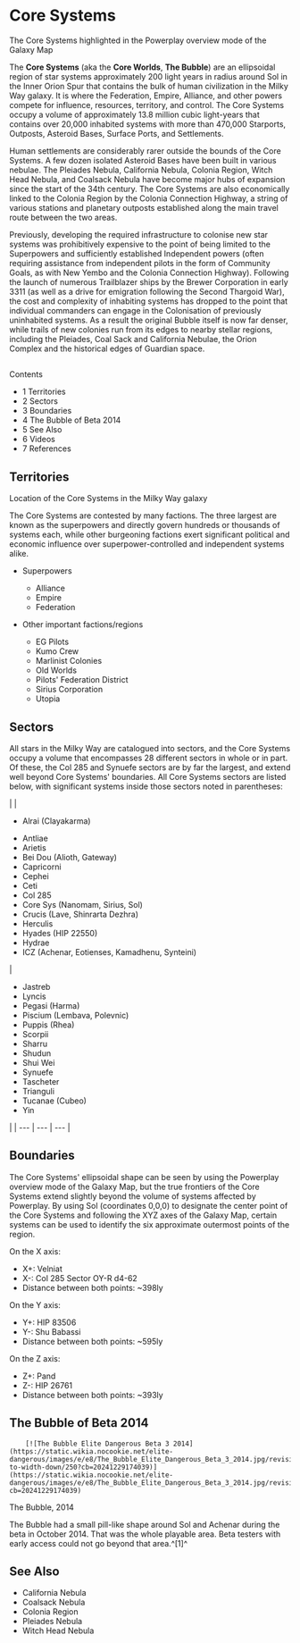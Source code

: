 # Core Systems
The Core Systems highlighted in the Powerplay overview mode of the Galaxy Map
 		 	 

The **Core Systems** (aka the **Core Worlds**, **The Bubble**) are an ellipsoidal region of star systems approximately 200 light years in radius around Sol in the Inner Orion Spur that contains the bulk of human civilization in the Milky Way galaxy. It is where the Federation, Empire, Alliance, and other powers compete for influence, resources, territory, and control. The Core Systems occupy a volume of approximately 13.8 million cubic light-years that contains over 20,000 inhabited systems with more than 470,000 Starports, Outposts, Asteroid Bases, Surface Ports, and Settlements.

Human settlements are considerably rarer outside the bounds of the Core Systems. A few dozen isolated Asteroid Bases have been built in various nebulae. The Pleiades Nebula, California Nebula, Colonia Region, Witch Head Nebula, and Coalsack Nebula have become major hubs of expansion since the start of the 34th century. The Core Systems are also economically linked to the Colonia Region by the Colonia Connection Highway, a string of various stations and planetary outposts established along the main travel route between the two areas.

Previously, developing the required infrastructure to colonise new star systems was prohibitively expensive to the point of being limited to the Superpowers and sufficiently established Independent powers (often requiring assistance from independent pilots in the form of Community Goals, as with New Yembo and the Colonia Connection Highway). Following the launch of numerous Trailblazer ships by the Brewer Corporation in early 3311 (as well as a drive for emigration following the Second Thargoid War), the cost and complexity of inhabiting systems has dropped to the point that individual commanders can engage in the Colonisation of previously uninhabited systems. As a result the original Bubble itself is now far denser, while trails of new colonies run from its edges to nearby stellar regions, including the Pleiades, Coal Sack and California Nebulae, the Orion Complex and the historical edges of Guardian space. 

## 

Contents

- 1 Territories
- 2 Sectors
- 3 Boundaries
- 4 The Bubble of Beta 2014
- 5 See Also
- 6 Videos
- 7 References

## Territories

 	 	 	 		 			 		 		 		 			
Location of the Core Systems in the Milky Way galaxy
 		 	 

The Core Systems are contested by many factions. The three largest are known as the superpowers and directly govern hundreds or thousands of systems each, while other burgeoning factions exert significant political and economic influence over superpower-controlled and independent systems alike.

- Superpowers
    - Alliance
    - Empire
    - Federation

- Other important factions/regions
    - EG Pilots
    - Kumo Crew
    - Marlinist Colonies
    - Old Worlds
    - Pilots' Federation District
    - Sirius Corporation
    - Utopia

## Sectors

All stars in the Milky Way are catalogued into sectors, and the Core Systems occupy a volume that encompasses 28 different sectors in whole or in part. Of these, the Col 285 and Synuefe sectors are by far the largest, and extend well beyond Core Systems' boundaries. All Core Systems sectors are listed below, with significant systems inside those sectors noted in parentheses:

|  | <ul><li>Alrai (Clayakarma)</li>
<li>Antliae</li>
<li>Arietis</li>
<li>Bei Dou (Alioth, Gateway)</li>
<li>Capricorni</li>
<li>Cephei</li>
<li>Ceti</li>
<li>Col 285</li>
<li>Core Sys (Nanomam, Sirius, Sol)</li>
<li>Crucis (Lave, Shinrarta Dezhra)</li>
<li>Herculis</li>
<li>Hyades (HIP 22550)</li>
<li>Hydrae</li>
<li>ICZ (Achenar, Eotienses, Kamadhenu, Synteini)</li></ul> | <ul><li>Jastreb</li>
<li>Lyncis</li>
<li>Pegasi (Harma)</li>
<li>Piscium (Lembava, Polevnic)</li>
<li>Puppis (Rhea)</li>
<li>Scorpii</li>
<li>Sharru</li>
<li>Shudun</li>
<li>Shui Wei</li>
<li>Synuefe</li>
<li>Tascheter</li>
<li>Trianguli</li>
<li>Tucanae (Cubeo)</li>
<li>Yin</li></ul> |
| --- | --- | --- |

## Boundaries

The Core Systems' ellipsoidal shape can be seen by using the Powerplay overview mode of the Galaxy Map, but the true frontiers of the Core Systems extend slightly beyond the volume of systems affected by Powerplay. By using Sol (coordinates 0,0,0) to designate the center point of the Core Systems and following the XYZ axes of the Galaxy Map, certain systems can be used to identify the six approximate outermost points of the region.

On the X axis:

- X+: Velniat
- X-: Col 285 Sector OY-R d4-62
- Distance between both points: ~398ly

On the Y axis:

- Y+: HIP 83506
- Y-: Shu Babassi
- Distance between both points: ~595ly

On the Z axis:

- Z+: Pand
- Z-: HIP 26761
- Distance between both points: ~393ly

## The Bubble of Beta 2014

 	 	[![The Bubble Elite Dangerous Beta 3 2014](https://static.wikia.nocookie.net/elite-dangerous/images/e/e8/The_Bubble_Elite_Dangerous_Beta_3_2014.jpg/revision/latest/scale-to-width-down/250?cb=20241229174039)](https://static.wikia.nocookie.net/elite-dangerous/images/e/e8/The_Bubble_Elite_Dangerous_Beta_3_2014.jpg/revision/latest?cb=20241229174039) 	 		 			 		 		 		 			
The Bubble, 2014
 		 	 

The Bubble had a small pill-like shape around Sol and Achenar during the beta in October 2014. That was the whole playable area. Beta testers with early access could not go beyond that area.^[1]^

## See Also

- California Nebula
- Coalsack Nebula
- Colonia Region
- Pleiades Nebula
- Witch Head Nebula